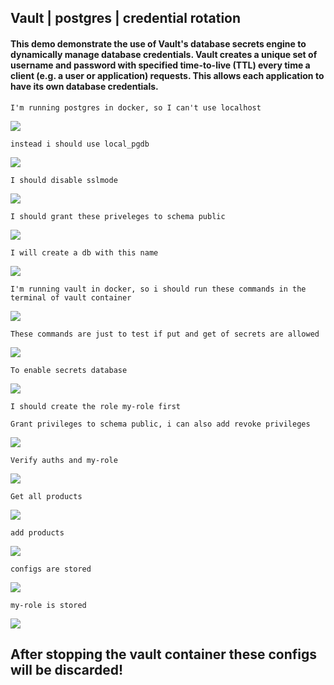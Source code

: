 ## Vault | postgres | credential rotation

#### This demo demonstrate the use of Vault's database secrets engine to dynamically manage database credentials. Vault creates a unique set of username and password with specified time-to-live (TTL) every time a client (e.g. a user or application) requests. This allows each application to have its own database credentials.

``I'm running postgres in docker, so I can't use localhost``

<img src="/resources/1.jpg">

``instead i should use local_pgdb``

<img src="/resources/img.png">

``I should disable sslmode``

<img src="/resources/img_1.png">

``I should grant these priveleges to schema public``

<img src="/resources/img_2.png">

``I will create a db with this name``

<img src="/resources/img_3.png">

``I'm running vault in docker, so i should run these commands in the terminal of vault container``

<img src="/resources/img_4.png">

``These commands are just to test if put and get of secrets are allowed``

<img src="/resources/img_5.png">

``To enable secrets database``

<img src="/resources/img_6.png">

``I should create the role my-role first``

``Grant privileges to schema public, i can also add revoke privileges``

<img src="/resources/img_7.png">

``Verify auths and my-role``

<img src="/resources/img_8.png">

``Get all products``

<img src="/resources/img_9.png">

``add products``

<img src="/resources/img_10.png">

``configs are stored``

<img src="/resources/img_11.png">

``my-role is stored``

<img src="/resources/img_12.png">

## After stopping the vault container these configs will be discarded!
